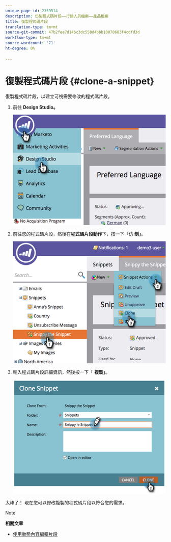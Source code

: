```yaml
---
unique-page-id: 2359514
description: 仿製程式碼片段——行銷人員檔案——產品檔案
title: 復製程式碼片段
translation-type: tm+mt
source-git-commit: 47b2fee7d146c3dc558d4bbb10070683f4cdfd3d
workflow-type: tm+mt
source-wordcount: '71'
ht-degree: 0%

---
```



# 復製程式碼片段 {#clone-a-snippet}

復製程式碼片段，以建立可視需要修改的程式碼片段。

1. 前往 **Design Studio。**

   ![](assets/image2014-9-16-10-3a32-3a36.png)

1. 前往您的程式碼片段，然後在**程式碼片段動作**下，按一下「仿 **制」**。

   ![](assets/image2014-9-16-10-3a32-3a44.png)

1. 輸入程式碼片段詳細資訊，然後按一下「 **複製」**。

   ![](assets/image2014-9-16-10-3a32-3a53.png)

太棒了！ 現在您可以修改複製的程式碼片段以符合您的需求。

>[!NOTE]
>
>**相關文章**
>
>* [使用動態內容編輯片段](edit-snippets-with-dynamic-content.md)

>



